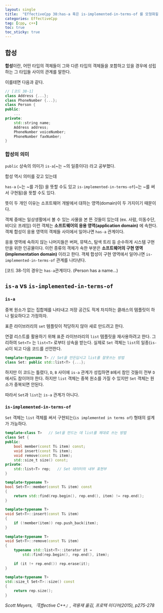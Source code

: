 ```yaml
---
layout: single
title:  "EffectiveCpp 38:has-a 혹은 is-implemented-in-terms-of 를 모형화할 때는 객체 합성을 사용하자"
categories: EffectiveCpp
tag: [cpp, c++]
toc: true
toc_sticky: true
---
```



## **합성**
**합성**이란, 어떤 타입의 객체들이 그와 다른 타입의 객체들을 포함하고 있을 경우에 성립하는 그 타입들 사이의 관계를 말한다.

이를테면 다음과 같다.
```cpp
// [코드 38-1]
class Address {...};
class PhoneNumber {...};
class Person {
public:
    ...
private:
    std::string name;
    Address address;
    PhoneNumber voiceNumber;
    PhoneNumber faxNumber;
}
```
### **합성의 의미**
`public` 상속의 의미가 `is-a`(~는 ~의 일종이다) 라고 공부했다.

합성 역시 의미를 갖고 있는데

`has-a` (~는 ~를 가짐) 을 뜻할 수도 있고 `is-implemented-in-terms-of`(~는 ~를 써서 구현됨)을 뜻할 수도 있다.

뜻이 두 개인 이유는 소프트웨어 개발에서 대하는 영역(domain)이 두 가지이기 때문이다.

객체 중에는 일상생활에서 볼 수 있는 사물을 본 뜬 것들이 있는데 (ex. 사람, 이동수단, 비디오 프레임) 이런 객체는 **소프트웨어의 응용 영역(application domain)** 에 속한다. 객체 합성이 응용 영역의 객체들 사이에서 일어나면 `has-a` 관계이다.

응용 영역에 속하지 않는 나머지들은 버퍼, 뮤텍스, 탐색 트리 등 순수하게 시스템 구현만을 위한 인공물이다. 이런 종류의 객체가 속한 부분은 **소프트웨어의 구현 영역(implementation domain)** 이라고 한다. 객체 합성이 구현 영역에서 일어나면 `is-implemented-in-terms-of` 관계를 나타낸다.

[코드 38-1]의 경우는 `has-a`관계이다. (Person has a name...)

## `is-a` vs `is-implemented-in-terms-of`

### **`is-a`**
중복 원소가 없는 집합체를 나타내고 저장 공간도 적게 차지하는 클래스의 템플릿이 하나 필요하다고 가정하자.

표준 라이브러리의 `set` 템플릿이 적당하지 않아 새로 만드려고 한다.

연결 리스트를 활용하기 위해 표준 라이브러리의 `list` 템플릿을 
재사용하려고 한다. 그리하여 `Set<T>` 는 `list<T>` 로부터 상속을 받는다. 실제로 `Set` 객체는 `list`의 일종(`is-a`)이 되고 다음 코드를 선언한다.
```cpp
template<typename T> // Set을 만든답시고 list를 잘못쓰는 방법
class Set: public std::list<T> {...};
```
하지만 이 코드는 틀렸다, `D`, `B` 사이에 `is-a` 관계가 성립하면 `B`에서 참인 것들이 전부 `D`에서도 참이어야 한다. 하지만 `list` 객체는 중복 원소를 가질 수 있지만 `Set` 객체는 원소가 중복되면 안된다.

따라서 `Set`과 `list`는 `is-a` 관계가 아니다.
### **`is-implemented-in-terms-of`**
`Set` 객체는 `list` 객체를 써서 구현되는(`is implemented in terms of`) 형태의 설계가 가능하다.

```cpp
template<class T>   // Set을 만드는 데 list를 제대로 쓰는 방법
class Set {
public:
    bool member(const T& item) const;
    void insert(const T& item);
    void remove(const T& item);
    std::size_t size() const;
private:
    std::list<T> rep;   // Set 데이터의 내부 표현부
}
```
```cpp
template<typename T>
bool Set<T>::member(const T& item) const
{
    return std::find(rep.begin(), rep.end(), item) != rep.end();
}
 
template<typename T>
void Set<T>::insert(const T& item)
{
    if (!member(item)) rep.push_back(item);
}
 
template<typename T>
void Set<T>::remove(const T& item)
{
    typename std::list<T>::iterator it =
        std::find(rep.begin(), rep.end(), item);
 
    if (it !+ rep.end()) rep.erase(it);
}
 
template<typename T>
std::size_t Set<T>::size() const
{
    return rep.size();
}
```



*Scott Meyers, 『Effective C++』, 곽용재 옮김, 프로텍 미디어(2015), p275-278*